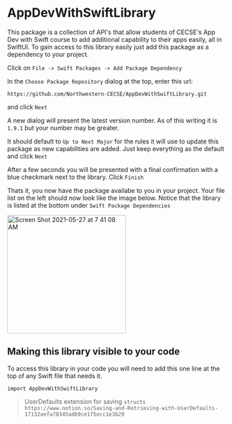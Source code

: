 # AppDevWithSwiftLibrary

This package is a collection of API's that allow students of CECSE's App Dev with Swift course to add additional capability to their apps easily, all in SwiftUI. 
To gain access to this library easily just add this package as a dependency to your project.

Click on `File -> Swift Packages -> Add Package Dependency`

In the `Choose Package Repository` dialog at the top, enter this url:

`https://github.com/Northwestern-CECSE/AppDevWithSwiftLibrary.git`

and click `Next`

A new dialog will present the latest version number.  As of this writing it is `1.9.1` but your number may be greater.

It should default to `Up to Next Major` for the rules it will use to update this package as new capabilities are added.  Just keep everything as the default and click `Next`

After a few seconds you will be presented with a final confirmation with a blue checkmark next to the library. Click `Finish`

Thats it, you now have the package availabe to you in your project. Your file list on the left should now look like the image below. Notice that the library is listed at the bottom under `Swift Package Dependencies`

<img width="272" alt="Screen Shot 2021-05-27 at 7 41 08 AM" src="https://user-images.githubusercontent.com/640155/119827638-fc3f4280-bebe-11eb-9206-7a0c785a5c80.png">

## Making this library visible to your code

To access this library in your code you will need to add this one line at the top of any Swift file that needs it.
```
import AppDevWithSwiftLibrary
```
> UserDefaults extension for saving `structs`
`https://www.notion.so/Saving-and-Retrieving-with-UserDefaults-17132aefa78345adb9ce1f5ecc1e3b29`



